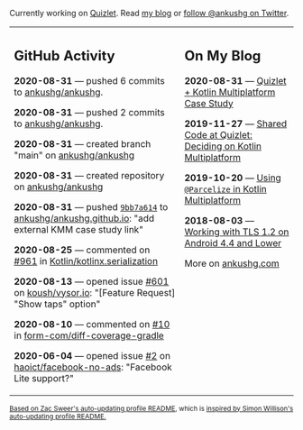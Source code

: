 Currently working on [Quizlet](https://quizlet.com/). Read [my blog](https://ankushg.com/) or [follow @ankushg on Twitter](https://twitter.com/ankushg).

<table><tr><td valign="top" width="60%">

## GitHub Activity
<!-- githubActivity starts -->
**2020-08-31** — pushed 6 commits to [ankushg/ankushg](https://api.github.com/repos/ankushg/ankushg).

**2020-08-31** — pushed 2 commits to [ankushg/ankushg](https://api.github.com/repos/ankushg/ankushg).

**2020-08-31** — created branch "main" on [ankushg/ankushg](https://api.github.com/repos/ankushg/ankushg)

**2020-08-31** — created repository on [ankushg/ankushg](https://api.github.com/repos/ankushg/ankushg)

**2020-08-31** — pushed [`9bb7a614`](https://github.com/ankushg/ankushg.github.io/commit/9bb7a614dc1482c54e5ed4f76c45c621f29ce35b) to [ankushg/ankushg.github.io](https://api.github.com/repos/ankushg/ankushg.github.io): "add external KMM case study link"

**2020-08-25** — commented on [#961](https://github.com/Kotlin/kotlinx.serialization/issues/961#issuecomment-680392356) in [Kotlin/kotlinx.serialization](https://api.github.com/repos/Kotlin/kotlinx.serialization)

**2020-08-13** — opened issue [#601](https://api.github.com/repos/koush/vysor.io/issues/601) on [koush/vysor.io](https://api.github.com/repos/koush/vysor.io): "[Feature Request] "Show taps" option"

**2020-08-10** — commented on [#10](https://github.com/form-com/diff-coverage-gradle/pull/10#issuecomment-671532748) in [form-com/diff-coverage-gradle](https://api.github.com/repos/form-com/diff-coverage-gradle)

**2020-06-04** — opened issue [#2](https://api.github.com/repos/haoict/facebook-no-ads/issues/2) on [haoict/facebook-no-ads](https://api.github.com/repos/haoict/facebook-no-ads): "Facebook Lite support?"
<!-- githubActivity ends -->
</td><td valign="top" width="40%">

## On My Blog
<!-- blog starts -->
**2020-08-31** — [Quizlet + Kotlin Multiplatform Case Study](https://ankushg.com/posts/quizlet-kotlin-multiplatform-case-study/)

**2019-11-27** — [Shared Code at Quizlet: Deciding on Kotlin Multiplatform](https://ankushg.com/posts/shared-code-kotlin-multiplatform/)

**2019-10-20** — [Using `@Parcelize` in Kotlin Multiplatform](https://ankushg.com/posts/multiplatform-parcelize/)

**2018-08-03** — [Working with TLS 1.2 on Android 4.4 and Lower](https://ankushg.com/posts/tls-1.2-on-android/)
<!-- blog ends -->
More on [ankushg.com](https://ankushg.com/)
</td></tr></table>

<sub><a href="https://github.com/ZacSweers/ZacSweers">Based on Zac Sweer's auto-updating profile README</a>, which is <a href="https://simonwillison.net/2020/Jul/10/self-updating-profile-readme/">inspired by Simon Willison's auto-updating profile README.</a></sub>